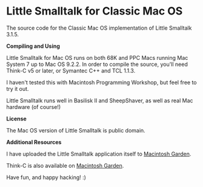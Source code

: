# Little Smalltalk for Classic Mac OS
The source code for the Classic Mac OS implementation of Little Smalltalk 3.1.5.

**Compiling and Using**

Little Smalltalk for Mac OS runs on both 68K and PPC Macs running Mac System 7 up to Mac OS 9.2.2. In order to compile the source, you'll need Think-C v5 or later, or Symantec C++ and TCL 1.1.3.

I haven't tested this with Macintosh Programming Workshop, but feel free to try it out.

Little Smalltalk runs well in Basilisk II and SheepShaver, as well as real Mac hardware (of course!)

**License**

The Mac OS version of Little Smalltalk is public domain.

**Additional Resources**

I have uploaded the Little Smalltalk application itself to [Macintosh Garden](https://macintoshgarden.org/apps/little-smalltalk-315).

Think-C is also available on [Macintosh Garden](https://macintoshgarden.org/apps/think-c).

Have fun, and happy hacking! :)